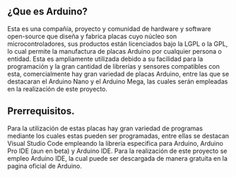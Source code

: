 ## ¿Que es Arduino?

Esta es una compañía, proyecto y comunidad de hardware y software open-source que diseña y fabrica placas cuyo núcleo son microcontroladores, sus productos están licenciados bajo la LGPL o la GPL, lo cual permite la manufactura de placas Arduino por cualquier persona o entidad.
Esta es  ampliamente utilizada debido a su facilidad para la programación y la gran cantidad de librerías y sensores compatibles con esta, comercialmente hay gran variedad de placas Arduino, entre las que se destacaran el Arduino Nano y el Arduino Mega, las cuales serán empleadas en la realización de este proyecto.

## Prerrequisitos.

Para la utilización de estas placas hay gran variedad de programas mediante los cuales estas pueden ser programadas, entre ellas se destacan Visual Studio Code empleando la librería especifica para Arduino, Arduino Pro IDE (aun en beta) y Arduino IDE. Para la realización de este proyecto se empleo Arduino IDE, la cual puede ser descargada de manera gratuita en la pagina oficial de Arduino.
